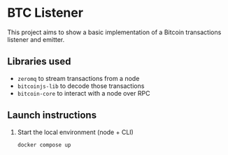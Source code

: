 # BTC Listener

This project aims to show a basic implementation of a Bitcoin transactions listener and emitter.

## Libraries used

- `zeromq` to stream transactions from a node
- `bitcoinjs-lib` to decode those transactions
- `bitcoin-core` to interact with a node over RPC

## Launch instructions

1.  Start the local environment (node + CLI)

        docker compose up

